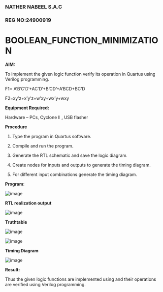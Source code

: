 ### NATHER NABEEL S.A.C
### REG NO:24900919
# BOOLEAN_FUNCTION_MINIMIZATION

**AIM:**

To implement the given logic function verify its operation in Quartus using Verilog programming.

F1= A’B’C’D’+AC’D’+B’CD’+A’BCD+BC’D 

F2=xy’z+x’y’z+w’xy+wx’y+wxy

**Equipment Required:**

Hardware – PCs, Cyclone II , USB flasher


**Procedure**

1.	Type the program in Quartus software.

2.	Compile and run the program.

3.	Generate the RTL schematic and save the logic diagram.

4.	Create nodes for inputs and outputs to generate the timing diagram.

5.	For different input combinations generate the timing diagram.


**Program:**

![image](https://github.com/user-attachments/assets/6d61c2c9-9d69-4ca2-b4ea-e6505e55d0cf)



**RTL realization output**

![image](https://github.com/user-attachments/assets/0ad96a51-0525-4bc0-9b18-f44e5c5aceac)

**Truthtable**

![image](https://github.com/user-attachments/assets/86bee7fa-be20-4315-9dc5-6abb66c5a24b)


![image](https://github.com/user-attachments/assets/cf7c00f4-d563-47a3-b14f-1d7f84259e91)


**Timing Diagram**

![image](https://github.com/user-attachments/assets/25d3b152-bfa4-4850-9bee-3febf001071b)

**Result:**

Thus the given logic functions are implemented using and their operations are verified using Verilog programming.

